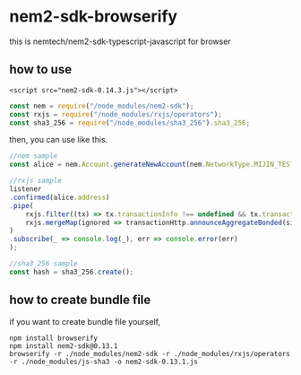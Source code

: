 # nem2-sdk-browserify
this is nemtech/nem2-sdk-typescript-javascript for browser

## how to use

```
<script src="nem2-sdk-0.14.3.js"></script>
```

```js
const nem = require("/node_modules/nem2-sdk");
const rxjs = require("/node_modules/rxjs/operators");
const sha3_256 = require("/node_modules/sha3_256").sha3_256;
```

then, you can use like this.

```js
//nem sample
const alice = nem.Account.generateNewAccount(nem.NetworkType.MIJIN_TEST);

//rxjs sample
listener
.confirmed(alice.address)
.pipe(
    rxjs.filter((tx) => tx.transactionInfo !== undefined && tx.transactionInfo.hash === lockSignedTx.hash),
    rxjs.mergeMap(ignored => transactionHttp.announceAggregateBonded(signedTx))
)
.subscribe(_ => console.log(_), err => console.error(err)
);

//sha3_256 sample
const hash = sha3_256.create();

```

## how to create bundle file

if you want to create bundle file yourself,

```
npm install browserify
npm install nem2-sdk@0.13.1
browserify -r ./node_modules/nem2-sdk -r ./node_modules/rxjs/operators -r ./node_modules/js-sha3 -o nem2-sdk-0.13.1.js
```
